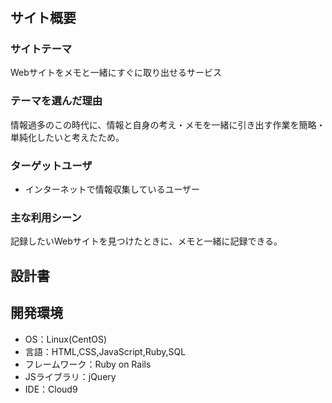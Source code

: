 # <Kiroku>
## サイト概要
### サイトテーマ
Webサイトをメモと一緒にすぐに取り出せるサービス

### テーマを選んだ理由
情報過多のこの時代に、情報と自身の考え・メモを一緒に引き出す作業を簡略・単純化したいと考えたため。

### ターゲットユーザ
- インターネットで情報収集しているユーザー

### 主な利用シーン
記録したいWebサイトを見つけたときに、メモと一緒に記録できる。

## 設計書


## 開発環境
- OS：Linux(CentOS)
- 言語：HTML,CSS,JavaScript,Ruby,SQL
- フレームワーク：Ruby on Rails
- JSライブラリ：jQuery
- IDE：Cloud9
